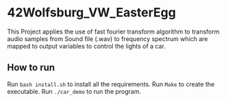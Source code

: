 # 42Wolfsburg_VW_EasterEgg
This Project applies the use of fast fourier transform algorithm to transform audio samples from Sound file (.wav) to frequency spectrum which are mapped to output variables to control the lights of a car.

## How to run
Run ```bash install.sh``` to install all the requirements.
Run ```Make``` to create the executable.
Run ```./car_demo``` to run the program.
